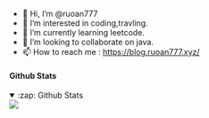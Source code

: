 - 👋 Hi, I’m @ruoan777
- 👀 I’m interested in coding,travling.
- 🌱 I’m currently learning leetcode.
- 💞️ I’m looking to collaborate on java.
- 📫 How to reach me : https://blog.ruoan777.xyz/

<!---
ruoan777/ruoan777 is a ✨ special ✨ repository because its `README.md` (this file) appears on your GitHub profile.
You can click the Preview link to take a look at your changes.
--->
#### Github Stats
<details open>
  <summary>:zap: Github Stats</summary>
  <img src="https://github-readme-stats.vercel.app/api?username=ruoan777&count_private=true&show_icons=true&theme=onedark"/>
</details>

